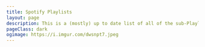 ```yaml
---
title: Spotify Playlists
layout: page
description: This is a (mostly) up to date list of all of the sub-Playlists I have created from my Podcast. All listings will be located here
pageClass: dark
ogimage: https://i.imgur.com/dwsnpt7.jpeg
---
```


<!-- <div class="danger custom-block" style="margin: auto; margin-top: 70px; width: 900px; margin-bottom: 70px;">
<h1 style="font-family: Trade Winds; font-weight: bold; font-size: xx-large; margin-bottom: 20px;">Urban's Spotify Playlists</h1>

Please let me know if any of the links are not working, I've tried to keep this together as much as possible. My Spotify profile should allow you to view all of my playlists. [Urban's Spotify Profile](https://open.spotify.com/user/joshuasorber16?si=8290059b273e4cdc)

Make sure to check the different tabs at the bottom of the window, there are multiple pages.

</div>

<iframe width="80%" style="margin: auto;" height="900px" src="https://docs.google.com/spreadsheets/d/e/2PACX-1vSBfdUQc-NNaFX7DdZtOUhCxGKR5e_OrIViOYFvb3myV8aLtpnd6ZJRaA5qYqr8sGfKasAioEadx0xA/pubhtml?widget=true&amp;headers=false"></iframe> -->

<Spotify />
